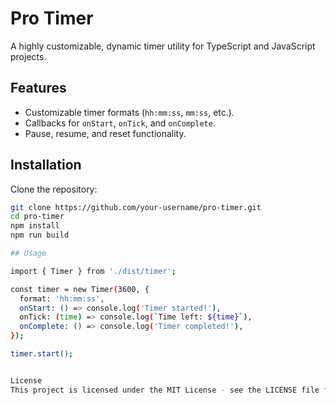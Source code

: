 # Pro Timer

A highly customizable, dynamic timer utility for TypeScript and JavaScript projects.

## Features
- Customizable timer formats (`hh:mm:ss`, `mm:ss`, etc.).
- Callbacks for `onStart`, `onTick`, and `onComplete`.
- Pause, resume, and reset functionality.

## Installation
Clone the repository:
```bash
git clone https://github.com/your-username/pro-timer.git
cd pro-timer
npm install
npm run build

## Usage

import { Timer } from './dist/timer';

const timer = new Timer(3600, {
  format: 'hh:mm:ss',
  onStart: () => console.log('Timer started!'),
  onTick: (time) => console.log(`Time left: ${time}`),
  onComplete: () => console.log('Timer completed!'),
});

timer.start();


License
This project is licensed under the MIT License - see the LICENSE file for details. 